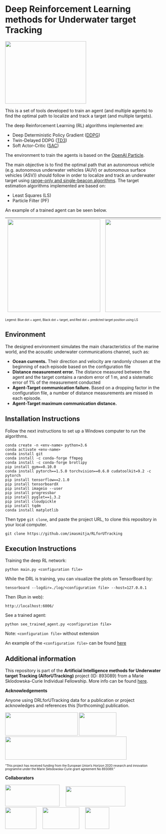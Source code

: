 # Deep Reinforcement Learning methods for Underwater target Tracking
<img src="https://github.com/imasmitja/RLforUTracking/blob/main/logos/RLforUTracking_logo.PNG" width="262" height="202"/>

This is a set of tools developed to train an agent (and multiple agents) to find the optimal path to localize and track a target (and multiple targets).

The deep Reinforcement Learning (RL) algorithms implemented are:

- Deep Deterministic Policy Gradient ([DDPG](https://spinningup.openai.com/en/latest/algorithms/ddpg.html))
- Twin-Delayed DDPG ([TD3](https://spinningup.openai.com/en/latest/algorithms/td3.html))
- Soft Actor-Critic ([SAC](https://spinningup.openai.com/en/latest/algorithms/sac.html))

The environment to train the agents is based on the [OpenAI Particle](https://github.com/openai/multiagent-particle-envs).

The main objective is to find the optimal path that an autonomous vehicle (e.g. autonomous underwater vehicles (AUV) or autonomous surface vehicles (ASV)) should follow in order to localize and track an underwater target using [range-only and single-beacon algorithms](https://journals.sagepub.com/doi/10.1177/0278364918802351). The target estimation algorithms implemented are based on:

- Least Squares (LS)
- Particle Filter (PF)

An example of a trained agent can be seen below.

| <img src="https://github.com/imasmitja/DRL4AUV/blob/main/trained_saca.gif" width="300" height="300"/> | <img src="https://github.com/imasmitja/DRL4AUV/blob/main/trained_sacc.gif" width="300" height="300"/> |
| --- | --- |

<sup><sub>Legend: Blue dot = agent, Black dot = target, and Red dot = predicted target position using LS</sup></sub>

## Environment 
The designed environment simulates the main characteristics of the marine world, and the acoustic underwater communications channel, such as:

- **Ocean currents.** Their direction and velocity are randomly chosen at the beginning of each episode based on the configuration file
- **Distance measurement error.** The distance measured between the agent and the target contains a random error of 1 m, and a sistematic error of 1% of the measurement conducted
- **Agent-Target communication failure.** Based on a dropping factor in the configuration file, a number of distance measurements are missed in each episode.
- **Agent-Target maximum communication distance.**

## Installation Instructions
Follow the next instructions to set up a Windows computer to run the algorithms.

```
conda create -n <env-name> python=3.6
conda activate <env-name>
conda install git
conda install -c conda-forge ffmpeg
conda install -c conda-forge brotlipy
pip install gym==0.10.0
conda install pytorch==1.5.0 torchvision==0.6.0 cudatoolkit=9.2 -c pytorch
pip install tensorflow==2.1.0
pip install tensorboardX
pip install imageio --user
pip install progressbar
pip install pyglet==1.3.2
pip install cloudpickle
pip install tqdm
conda install matplotlib
```

Then type `git clone`, and paste the project URL, to clone this repository in your local computer.

```
git clone https://github.com/imasmitja/RLforUTracking
```

## Execution Instructions
Training the deep RL network:

```
python main.py <configuration file>
```

While the DRL is training, you can visualize the plots on TensorBoard by:

```
tensorboard --logdir=./log/<configuration file> --host=127.0.0.1
```

Then (Run in web):

```
http://localhost:6006/
```

See a trained agent:

```
python see_trained_agent.py <configuration file>
```

Note: `<configuration file>` without extension

An example of the `<configuration file>` can be found [here](https://github.com/imasmitja/DRL4AUV/blob/main/test_configuration.txt)
  
## Additional information


This repository is part of the **Artificial Intelligence methods for Underwater target Tracking (AIforUTracking)** project (ID: 893089) from a Marie Sklodowska-Curie Individual Fellowship. More info can be found [here](https://cordis.europa.eu/project/id/893089).

**Acknowledgements** 

Anyone using DRLforUTracking data for a publication or project acknowledges and references this [forthcoming] publication.


<img src="https://github.com/imasmitja/DRLforUTracking/blob/main/logos/mscacolor.png" width="235" height="75"/> <img src="https://github.com/imasmitja/DRLforUTracking/blob/main/logos/euflag.png" width="121" height="75"/> <img src="https://github.com/imasmitja/DRLforUTracking/blob/main/logos/logos_poc_aei_2021.jpg" width="393" height="75"/>

<sub><sup>“This project has received funding from the European Union’s Horizon 2020 research and innovation programme under the Marie Skłodowska-Curie grant agreement No 893089.”</sup></sub>


**Collaborators**

<img src="https://github.com/imasmitja/DRLforUTracking/blob/main/logos/icm.jpg" width="176" height="70"/> &nbsp; &nbsp; <img src="https://github.com/imasmitja/DRLforUTracking/blob/main/logos/mbari.png" width="193" height="65"/> &nbsp; &nbsp; <img src="https://github.com/imasmitja/DRLforUTracking/blob/main/logos/udg.png" width="101" height="70"/> &nbsp; &nbsp; <img src="https://github.com/imasmitja/DRLforUTracking/blob/main/logos/upc.png" width="119" height="70"/> &nbsp; &nbsp; 
<img src="https://github.com/imasmitja/DRLforUTracking/blob/main/logos/bsc.png" width="78" height="70"/>
